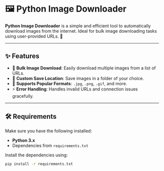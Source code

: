 # 🖼️ Python Image Downloader

**Python Image Downloader** is a simple and efficient tool to automatically download images from the internet. Ideal for bulk image downloading tasks using user-provided URLs. 🚀

---

## ✨ Features
- 🔄 **Bulk Image Download**: Easily download multiple images from a list of URLs.
- 📂 **Custom Save Location**: Save images in a folder of your choice.
- 🎨 **Supports Popular Formats**: `.jpg`, `.png`, `.gif`, and more.
- ⚡ **Error Handling**: Handles invalid URLs and connection issues gracefully.

---

## 🛠️ Requirements
Make sure you have the following installed:
- **Python 3.x**
- Dependencies from `requirements.txt`

Install the dependencies using:
```bash
pip install -r requirements.txt

